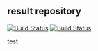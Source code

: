 ## result repository

[![Build Status](http://happyplays.link:8080/buildStatus/icon?job=result-build)](http://happyplays.link:8080/job/result-build/)
[![Build Status](http://happyplays.link:8080/buildStatus/icon?job=result-test&subject=TestStatus)](http://happyplays.link:8080/job/result-test/)

test
